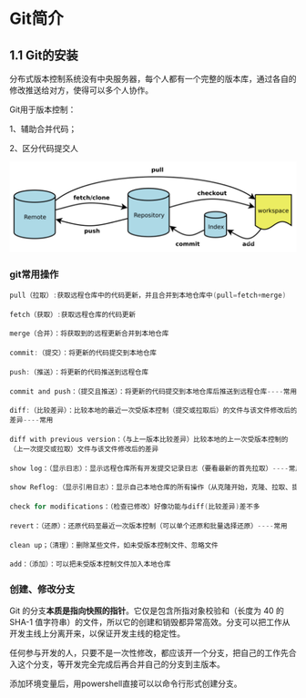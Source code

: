 # Git简介

<!--TOC-->

## 1.1 Git的安装

分布式版本控制系统没有中央服务器，每个人都有一个完整的版本库，通过各自的修改推送给对方，使得可以多个人协作。

Git用于版本控制：

1、辅助合并代码；

2、区分代码提交人

![2022-12-21_161458.jpg](https://github.com/ffmpegzhou/Git_instructions/blob/main/pics/2023-05-01_005848.jpg)

### git常用操作

```c
pull（拉取）:获取远程仓库中的代码更新，并且合并到本地仓库中(pull=fetch+merge)

fetch（获取）:获取远程仓库的代码更新

merge（合并）：将获取到的远程更新合并到本地仓库

commit:（提交）：将更新的代码提交到本地仓库

push:（推送）：将更新的代码推送到远程仓库

commit and push：（提交且推送）：将更新的代码提交到本地仓库后推送到远程仓库----常用

diff:（比较差异）：比较本地的最近一次受版本控制（提交或拉取后）的文件与该文件修改后的
差异----常用

diff with previous version：（与上一版本比较差异）比较本地的上一次受版本控制的
（上一次提交或拉取）文件与该文件修改后的差异

show log：（显示日志）：显示远程仓库所有开发提交记录日志（要看最新的首先拉取）----常用

show Reflog:（显示引用日志）：显示自己本地仓库的所有操作（从克隆开始，克隆、拉取、提交）

check for modifications：（检查已修改）好像功能与diff(比较差异)差不多

revert：（还原）：还原代码至最近一次版本控制（可以单个还原和批量选择还原）----常用

clean up；（清理）：删除某些文件，如未受版本控制文件、忽略文件

add：（添加）：可以把未受版本控制文件加入本地仓库
```

### 创建、修改分支

 Git 的分支**本质是指向快照的指针**。它仅是包含所指对象校验和（长度为 40 的 SHA-1 值字符串）的文件，所以它的创建和销毁都异常高效。分支可以把工作从开发主线上分离开来，以保证开发主线的稳定性。

任何参与开发的人，只要不是一次性修改，都应该开一个分支，把自己的工作先合入这个分支，等开发完全完成后再合并自己的分支到主版本。

添加环境变量后，用powershell直接可以以命令行形式创建分支。
